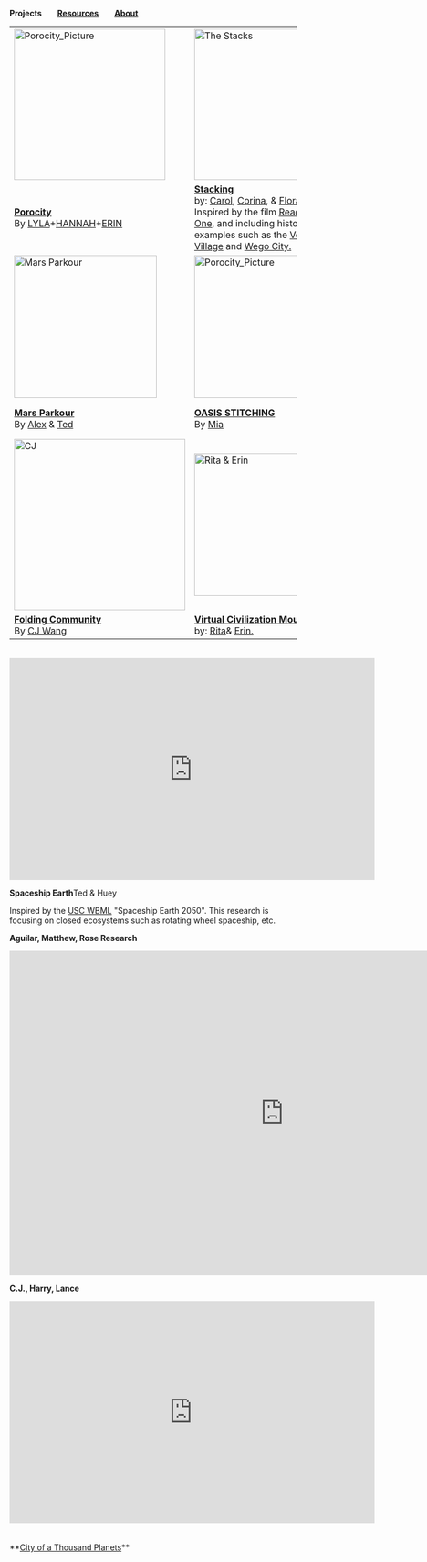 **Projects** &nbsp; &nbsp; &nbsp;        **[Resources](https://steenblikrs.github.io/2021-Spring-Studio/Resources)**  &nbsp; &nbsp; &nbsp;    **[About](https://steenblikrs.github.io/2021-Spring-Studio/About)**

<table style="width:100%; border-collapse: collapse; border: none;">
  <tr style="border: none;">
    <td style="border: none;"><a href="https://steenblikrs.github.io/2021-Spring-Studio/Research/Porocity">
         <img alt="Porocity_Picture" src="https://raw.githubusercontent.com/steenblikrs/2021-Spring-Studio/gh-pages/Research/Porocity/cover_picture.jpg" width="265"></a>
</td>
<td style="border: none;"><a href="https://steenblikrs.github.io/2021-Spring-Studio/Research/Stacking">
         <img alt="The Stacks" src="https://raw.githubusercontent.com/steenblikrs/2021-Spring-Studio/gh-pages/Research/Stacking/rpo-c.jpg" width="265"></a>
</td>
<td style="border: none;"><a href="https://steenblikrs.github.io/2021-Spring-Studio/Research/Floating/index">
         <img alt="Floating_Picture" src="https://raw.githubusercontent.com/steenblikrs/2021-Spring-Studio/gh-pages/Research/Floating/sky%20city.jpg" width="190"></a>
</td>
</tr>
<tr>
<td style="border: none;"><strong><a href="https://steenblikrs.github.io/2021-Spring-Studio/Research/Porocity/">Porocity</a></strong>  <br/>By <a href="https://lylayaoarchitectural.cargo.site/">LYLA</a>+<a href="https://jiayiny.wixsite.com/mysite/">HANNAH</a>+<a href="Eyoung:
https://yiyanglll.cargo.site/">ERIN</a>
</td>
<td style="border: none;"><strong><a href="https://steenblikrs.github.io/2021-Spring-Studio/Research/Stacking">Stacking</a></strong><br/>    
by: <a href="https://steenblikrs.github.io/2021-Spring-Studio/students/Carol/index">Carol</a>, <a href="https://steenblikrs.github.io/2021-Spring-Studio/students/Corina/index">Corina</a>, & <a href="https://zmrflora.github.io/Portfolio/">Flora</a><br/>
Inspired by the film <a href="https://en.wikipedia.org/wiki/Ready_Player_One_(film)">Ready Player One</a>, and including historical examples such as the 
      <a href="https://www.mvrdv.nl/projects/13/vertical-village">Vertical Village</a> and <a href="https://thewhyfactory.com/project/wego-tailor-made-housing">Wego City.</a></td>
<td style="border: none;"><strong><a href="https://steenblikrs.github.io/2021-Spring-Studio/Research/Floating/index">Floating</a></strong>  
      By <a href="https://steenblikrs.github.io/2021-Spring-Studio/students/Sarry/index">Sarry</a>, 
      <a href="https://steenblikrs.github.io/2021-Spring-Studio/students/Rachel/index">Rachel</a>, 
      <a href="https://steenblikrs.github.io/2021-Spring-Studio/students/Kristen/index">Kristen</a></br>
      Inspired by the theory of <a href="https://thewhyfactory.com/news/what-if-we-could-fly-sky-city-presentation/">Sky City</a>, and 
      <a href="https://starwars.fandom.com/wiki/Cloud_City">the Cloud City</a> in the movie Star War.
</td>
</tr>

<tr style="border: none;"> 
<td style="border: none;"><a href="https://steenblikrs.github.io/2021-Spring-Studio/students/Alex/index"><img alt="Mars Parkour" 
 src="https://github.com/steenblikrs/2021-Spring-Studio/blob/26c35212d94553c86952c1dbe2a263c99a82f5de/students/Alex/pic/01.gif?raw=true" width="250"></a>
</td>
<td style="border: none;"><a href="https://w03travelstudio.wordpress.com/2021/05/05/oasis-stitching/">
         <img alt="Porocity_Picture" src="https://github.com/steenblikrs/2021-Spring-Studio/blob/gh-pages/students/Mia/3.png?raw=true" width="250"></a>
</td>
<td style="border: none;"><a href="https://steenblikrs.github.io/2021-Spring-Studio/students/Stafford/Final/Projects">
         <img alt="STAFFORD PROJECTS" src="https://raw.githubusercontent.com/steenblikrs/2021-Spring-Studio/gh-pages/Research/Stafford%20Research/%E5%BE%AE%E4%BF%A1%E6%88%AA%E5%9B%BE_20210608132711.png" width="250"></a></td>
</tr>
 
<tr style="border: none;">
<td style="border: none;"><strong><a href="https://steenblikrs.github.io/2021-Spring-Studio/students/Alex/index">Mars Parkour</a></strong>  <br/>By <a href="https://steenblikrs.github.io/2021-Spring-Studio/students/Alex/index">Alex</a> & <a href="https://steenblikrs.github.io/2021-Spring-Studio/students/Ted/index">Ted</a>
</td>
<td style="border: none;"><strong><a href="https://w03travelstudio.wordpress.com/2021/05/05/oasis-stitching/">OASIS STITCHING</a></strong>  
<br/>By <a href="https://steenblikrs.github.io/2021-Spring-Studio/students/Mia/index">Mia</a></td>
<td style="border: none;"><strong><a href="https://steenblikrs.github.io/2021-Spring-Studio/students/Stafford/Final/Projects">REBORN TOMB</a></strong>  <br/>
  <br/>By <a href="https://dvcwskbmei.mobirisesite.com/">Stafford</a></td>
  
<tr style="border: none;">
  </td>
<td style="border: none;"><a href="https://w03travelstudio.wordpress.com/2021/05/07/folding-community/">
         <img alt="CJ" src="https://github.com/steenblikrs/2021-Spring-Studio/blob/99cfba627b49905c7b81633513a23f7a9d889347/students/CJ/322121.jpg" width="300"></a></td>
</td>
<td style="border: none;"><a href="https://2021springarchstudiowork.cargo.site/">
         <img alt="Rita & Erin" src="https://github.com/steenblikrs/2021-Spring-Studio/blob/gh-pages/Research/Rita%26Erin/Untitled-2.gif?raw=tru" width="250"></a></td>
</tr>

<tr style="border: none;">
<td style="border: none;"><strong><a href="https://w03travelstudio.wordpress.com/2021/05/07/folding-community/">Folding Community</a></strong>  <br/>By <a href="https://chunjiew.wordpress.com">CJ Wang</a>
  <td style="border: none;"><strong><a href="https://2021springarchstudiowork.cargo.site/">Virtual Civilization Mounument</a></strong><br/>    
by: <a href="https://httprita.cargo.site/">Rita</a>& <a href="https://yiyanglll.cargo.site/">Erin.</a><br/>
</td>
</tr>
</table>

<br/>



<iframe src="https://docs.google.com/presentation/d/e/2PACX-1vQcREzO3Unwooob4wOOWULBMHdu9ISg40RN_Ja8kDPWDl1vGB7p2SM9oktqH7vg3w/embed?start=true&loop=true&delayms=3000" frameborder="0" width="640" height="389" allowfullscreen="true" mozallowfullscreen="true" webkitallowfullscreen="true"></iframe>

<strong>Spaceship Earth</strong>Ted & Huey

Inspired by the [USC WBML](https://worldbuilding.usc.edu/) "Spaceship Earth 2050". This research is focusing on closed ecosystems such as rotating wheel spaceship, etc.

<strong>Aguilar, Matthew, Rose Research</strong>
<iframe src="https://docs.google.com/presentation/d/e/2PACX-1vSbMaHjGB0clBZ8iXI7JcFHuVuF1FElVrDrA-gac5hmn6gwlhNOUGgMD0ELDModmtTqCHXWuAswJKx0/embed?start=true&loop=true&delayms=3000" frameborder="0" width="960" height="569" allowfullscreen="true" mozallowfullscreen="true" webkitallowfullscreen="true"></iframe>
<br/>

<strong>C.J., Harry, Lance</strong>
<iframe src="https://docs.google.com/presentation/d/e/2PACX-1vRNjG565_2GiMWgezXsS_V67huWbOUbBTyfnys6IYD4OlH0Qn7mI8iZMBs5I7zN5w/embed?start=true&loop=true&delayms=3000" frameborder="0" width="640" height="389" allowfullscreen="true" mozallowfullscreen="true" webkitallowfullscreen="true"></iframe>
<br/>
<br/>

<br>
**<a href="https://steenblikrs.github.io/2021-Spring-Studio/Research/station/index">City of a Thousand Planets</a>**



 <br/>
 <br/>
 <br/>
 <br/>
 <br/>
 <br/>
 <br/>
 <br/>
 <br/>
 <br/>




















